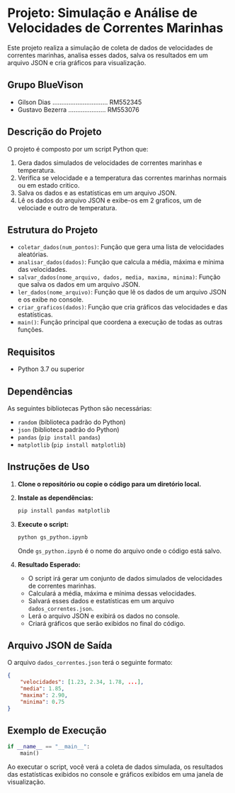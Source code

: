 # Projeto: Simulação e Análise de Velocidades de Correntes Marinhas

Este projeto realiza a simulação de coleta de dados de velocidades de correntes marinhas, analisa esses dados, salva os resultados em um arquivo JSON e cria gráficos para visualização.

## Grupo BlueVison
- Gilson Dias ............................... RM552345 
- Gustavo Bezerra ..................... RM553076 

## Descrição do Projeto

O projeto é composto por um script Python que:
1. Gera dados simulados de velocidades de correntes marinhas e temperatura.
2. Verifica se velocidade e a temperatura das correntes marinhas normais ou em estado critico.
3. Salva os dados e as estatísticas em um arquivo JSON.
4. Lê os dados do arquivo JSON e exibe-os em 2 graficos, um de velociade e outro de temperatura.

## Estrutura do Projeto

- `coletar_dados(num_pontos)`: Função que gera uma lista de velocidades aleatórias.
- `analisar_dados(dados)`: Função que calcula a média, máxima e mínima das velocidades.
- `salvar_dados(nome_arquivo, dados, media, maxima, minima)`: Função que salva os dados em um arquivo JSON.
- `ler_dados(nome_arquivo)`: Função que lê os dados de um arquivo JSON e os exibe no console.
- `criar_graficos(dados)`: Função que cria gráficos das velocidades e das estatísticas.
- `main()`: Função principal que coordena a execução de todas as outras funções.

## Requisitos

- Python 3.7 ou superior

## Dependências

As seguintes bibliotecas Python são necessárias:

- `random` (biblioteca padrão do Python)
- `json` (biblioteca padrão do Python)
- `pandas` (`pip install pandas`)
- `matplotlib` (`pip install matplotlib`)

## Instruções de Uso

1. **Clone o repositório ou copie o código para um diretório local.**

2. **Instale as dependências:**
   ```bash
   pip install pandas matplotlib
   ```

3. **Execute o script:**
   ```bash
   python gs_python.ipynb
   ```
   Onde `gs_python.ipynb` é o nome do arquivo onde o código está salvo.

4. **Resultado Esperado:**
   - O script irá gerar um conjunto de dados simulados de velocidades de correntes marinhas.
   - Calculará a média, máxima e mínima dessas velocidades.
   - Salvará esses dados e estatísticas em um arquivo `dados_correntes.json`.
   - Lerá o arquivo JSON e exibirá os dados no console.
   - Criará gráficos que serão exibidos no final do código.

## Arquivo JSON de Saída

O arquivo `dados_correntes.json` terá o seguinte formato:
```json
{
    "velocidades": [1.23, 2.34, 1.78, ...],
    "media": 1.85,
    "maxima": 2.90,
    "minima": 0.75
}
```

## Exemplo de Execução

```python
if __name__ == "__main__":
    main()
```

Ao executar o script, você verá a coleta de dados simulada, os resultados das estatísticas exibidos no console e gráficos exibidos em uma janela de visualização.

